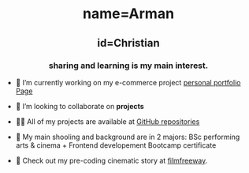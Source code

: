 <h1 align="center">name=Arman</h1>
<h2 align="center">id=Christian</h2>
<h3 align="center">sharing and learning is my main interest.</h3>

- 🔭 I’m currently working on my e-commerce project [personal portfolio Page](https://armanpartovi.github.io/Personal-Portfolio-Webpage/)

- 👯 I’m looking to collaborate on **projects**

- 👨‍💻 All of my projects are available at [GitHub repositories](https://github.com/devcodepush)

- 👨 My main shooling and background are in 2 majors: BSc performing arts & cinema + Frontend developement Bootcamp certificate

- 📄 Check out my pre-coding cinematic story at [filmfreeway](https://filmfreeway.com/projects/2145296).


